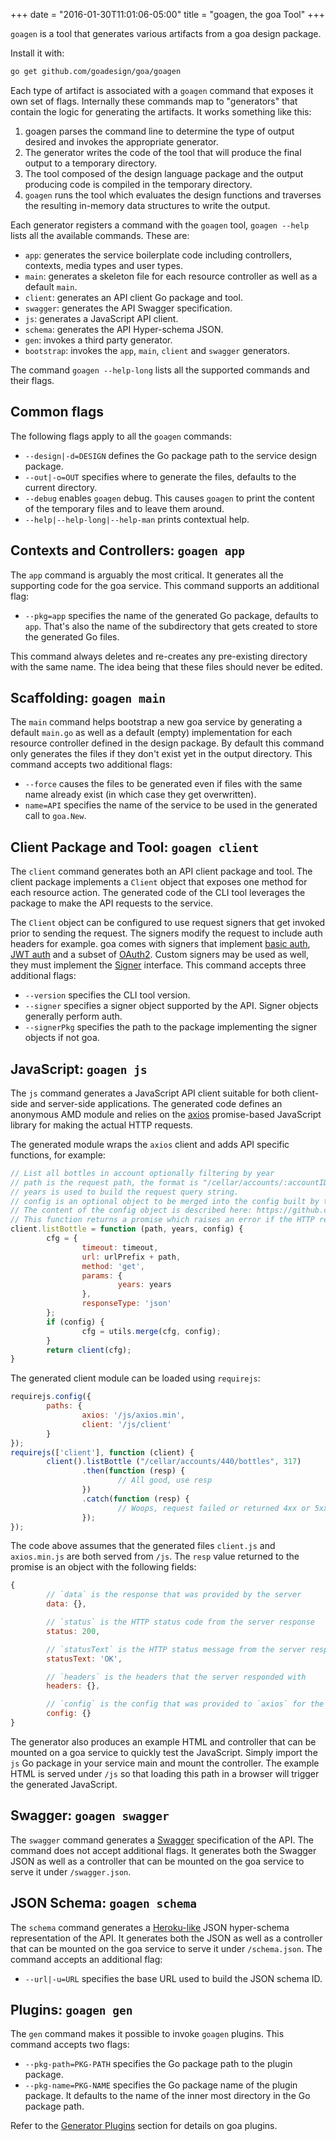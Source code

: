 +++
date = "2016-01-30T11:01:06-05:00"
title = "goagen, the goa Tool"
+++

`goagen` is a tool that generates various artifacts from a goa design package.

Install it with:

```bash
go get github.com/goadesign/goa/goagen
```

Each type of artifact is associated with a `goagen` command that exposes it own set of flags.
Internally these commands map to "generators" that contain the logic for generating the artifacts.
It works something like this:

1. goagen parses the command line to determine the type of output desired and invokes the appropriate generator.
2. The generator writes the code of the tool that will produce the final output to a temporary directory.
3. The tool composed of the design language package and the output producing code is compiled in the temporary directory.
4. `goagen` runs the tool which evaluates the design functions and traverses the resulting in-memory data
structures to write the output.

Each generator registers a command with the `goagen` tool, `goagen --help` lists all the available
commands. These are:

* `app`: generates the service boilerplate code including controllers, contexts, media types and user types.
* `main`: generates a skeleton file for each resource controller as well as a default `main`.
* `client`: generates an API client Go package and tool.
* `swagger`: generates the API Swagger specification.
* `js`: generates a JavaScript API client.
* `schema`: generates the API Hyper-schema JSON.
* `gen`: invokes a third party generator.
* `bootstrap`: invokes the `app`, `main`, `client` and `swagger` generators.

The command `goagen --help-long` lists all the supported commands and their flags.

## Common flags

The following flags apply to all the `goagen` commands:

* `--design|-d=DESIGN` defines the Go package path to the service design package.
* `--out|-o=OUT` specifies where to generate the files, defaults to the current directory.
* `--debug` enables `goagen` debug. This causes `goagen` to print the content of the temporary
files and to leave them around.
* `--help|--help-long|--help-man` prints contextual help.

## Contexts and Controllers: `goagen app`

The `app` command is arguably the most critical. It generates all the supporting code for the
goa service. This command supports an additional flag:

* `--pkg=app` specifies the name of the generated Go package, defaults to `app`. That's also the
name of the subdirectory that gets created to store the generated Go files.

This command always deletes and re-creates any pre-existing directory with the same name. The idea
being that these files should never be edited.

## Scaffolding: `goagen main`

The `main` command helps bootstrap a new goa service by generating a default `main.go` as
well as a default (empty) implementation for each resource controller defined in the design package. By default
this command only generates the files if they don't exist yet in the output directory. This
command accepts two additional flags:

* `--force` causes the files to be generated even if files with the same name already exist (in
        which case they get overwritten).
* `name=API` specifies the name of the service to be used in the generated call to `goa.New`.

## Client Package and Tool: `goagen client`

The `client` command generates both an API client package and tool. The client package implements a `Client`
object that exposes one method for each resource action. The generated code of the CLI tool leverages the package to
make the API requests to the service.

The `Client` object can be configured to use request signers that get invoked prior to sending the
request. The signers modify the request to include auth headers for example. goa comes with signers that implement
[basic auth](https://godoc.org/github.com/goadesign/goa#BasicSigner),
[JWT auth](https://godoc.org/github.com/goadesign/goa#JWTSigner) and a subset of
[OAuth2](https://godoc.org/github.com/goadesign/goa#OAuth2Signer). Custom signers may be used as well, they must
implement the [Signer](https://godoc.org/github.com/goadesign/goa#Signer) interface.
This command accepts three additional flags:

* `--version` specifies the CLI tool version.
* `--signer` specifies a signer object supported by the API. Signer objects generally perform auth.
* `--signerPkg` specifies the path to the package implementing the signer objects if not goa.

## JavaScript: `goagen js`

The `js` command generates a JavaScript API client suitable for both client-side and server-side
applications. The generated code defines an anonymous AMD module and relies on the
[axios](https://github.com/mzabriskie/axios) promise-based JavaScript library for making the actual
HTTP requests.

The generated module wraps the `axios` client and adds API specific functions, for example:

```javascript
// List all bottles in account optionally filtering by year
// path is the request path, the format is "/cellar/accounts/:accountID/bottles"
// years is used to build the request query string.
// config is an optional object to be merged into the config built by the function prior to making the request.
// The content of the config object is described here: https://github.com/mzabriskie/axios#request-api
// This function returns a promise which raises an error if the HTTP response is a 4xx or 5xx.
client.listBottle = function (path, years, config) {
        cfg = {
                timeout: timeout,
                url: urlPrefix + path,
                method: 'get',
                params: {
                        years: years
                },
                responseType: 'json'
        };
        if (config) {
                cfg = utils.merge(cfg, config);
        }
        return client(cfg);
}
```

The generated client module can be loaded using `requirejs`:

```javascript
requirejs.config({
        paths: {
                axios: '/js/axios.min',
                client: '/js/client'
        }
});
requirejs(['client'], function (client) {
        client().listBottle ("/cellar/accounts/440/bottles", 317)
                .then(function (resp) {
                        // All good, use resp
                })
                .catch(function (resp) {
                        // Woops, request failed or returned 4xx or 5xx.
                });
});
```

The code above assumes that the generated files `client.js` and `axios.min.js` are both
served from `/js`. The `resp` value returned to the promise is an object with the following
fields:

```javascript
{
        // `data` is the response that was provided by the server
        data: {},

        // `status` is the HTTP status code from the server response
        status: 200,

        // `statusText` is the HTTP status message from the server response
        statusText: 'OK',

        // `headers` is the headers that the server responded with
        headers: {},

        // `config` is the config that was provided to `axios` for the request
        config: {}
}
```

The generator also produces an example HTML and controller that can be mounted on a
goa service to quickly test the JavaScript. Simply import the `js` Go
package in your service main and mount the controller. The example HTML is served
under `/js` so that loading this path in a browser will trigger the generated
JavaScript.

## Swagger: `goagen swagger`

The `swagger` command generates a [Swagger](http://swagger.io) specification of the API. The command
does not accept additional flags. It generates both the Swagger JSON as well as a controller that
can be mounted on the goa service to serve it under `/swagger.json`.

## JSON Schema: `goagen schema`

The `schema` command generates a
[Heroku-like](https://blog.heroku.com/archives/2014/1/8/json_schema_for_heroku_platform_api) JSON
hyper-schema representation of the API. It generates both the JSON as well as a controller that can
be mounted on the goa service to serve it under `/schema.json`. The command accepts an additional
flag:

* `--url|-u=URL` specifies the base URL used to build the JSON schema ID.

## Plugins: `goagen gen`

The `gen` command makes it possible to invoke `goagen` plugins.
This command accepts two flags:

* `--pkg-path=PKG-PATH` specifies the Go package path to the plugin package.
* `--pkg-name=PKG-NAME` specifies the Go package name of the plugin package. It defaults to the
name of the inner most directory in the Go package path.

Refer to the [Generator Plugins](../extend/generators.html) section for details on goa plugins.
